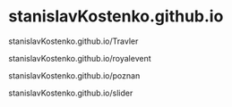 # stanislavKostenko.github.io
stanislavKostenko.github.io/Travler

stanislavKostenko.github.io/royalevent

stanislavKostenko.github.io/poznan

stanislavKostenko.github.io/slider
